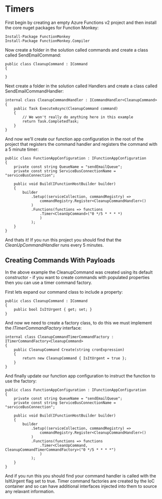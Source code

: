 # Timers

First begin by creating an empty Azure Functions v2 project and then install the core nuget packages for Function Monkey:

    Install-Package FunctionMonkey
    Install-Package FunctionMonkey.Compiler

Now create a folder in the solution called commands and create a class called SendEmailCommand:

    public class CleanupCommand : ICommand
    {
        
    }

Next create a folder in the solution called Handlers and create a class called SendEmailCommandHandler:

    internal class CleanupCommandHandler : ICommandHandler<CleanupCommand>
    {
        public Task ExecuteAsync(CleanupCommand command)
        {
            // We won't really do anything here in this example
            return Task.CompletedTask;
        }
    }

And now we'll create our function app configuration in the root of the project that registers the command handler and registers the command with a 5 minute timer:

    public class FunctionAppConfiguration : IFunctionAppConfiguration
    {
        private const string QueueName = "sendEmailQueue";
        private const string ServiceBusConnectionName = "serviceBusConnection";

        public void Build(IFunctionHostBuilder builder)
        {
            builder
                .Setup((serviceCollection, commandRegistry) =>
                    commandRegistry.Register<CleanupCommandHandler>()
                )
                .Functions(functions => functions
                    .Timer<CleanUpCommand>("0 */5 * * * *)
                    )
                );
        }
    }

And thats it! If you run this project you should find that the _CleanUpCommandHandler_ runs every 5 minutes.

## Creating Commands With Payloads

In the above example the CleanupCommand was created using its default constructor - if you want to create commands with populated properties then you can use a timer command factory.

First lets expand our command class to include a property:

    public class CleanupCommand : ICommand
    {
        public bool IsItUrgent { get; set; }
    }

And now we need to create a factory class, to do this we must implement the _ITimerCommandFactory<TCommand>_ interface:

    internal class CleanupCommandTimerCommandFactory : ITimerCommandFactory<CleanupCommand>
    {
        public CleanupCommand Create(string cronExpression)
        {
            return new CleanupCommand { IsItUrgent = true };
        }
    }

And finally update our function app configuration to instruct the function to use the factory:

    public class FunctionAppConfiguration : IFunctionAppConfiguration
    {
        private const string QueueName = "sendEmailQueue";
        private const string ServiceBusConnectionName = "serviceBusConnection";

        public void Build(IFunctionHostBuilder builder)
        {
            builder
                .Setup((serviceCollection, commandRegistry) =>
                    commandRegistry.Register<CleanupCommandHandler>()
                )
                .Functions(functions => functions
                    .Timer<CleanUpCommand, CleanupCommandTimerCommandFactory>("0 */5 * * * *")
                    )
                );
        }
    }

And if you run this you should find your command handler is called with the IsItUrgent flag set to true. Timer command factories are created by the IoC container and so can have additional interfaces injected into them to source any relavant information.

